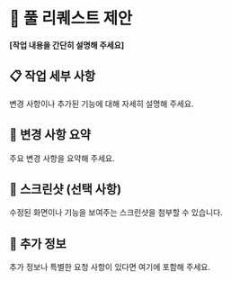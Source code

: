 # 🚀 풀 리퀘스트 제안

**[작업 내용을 간단히 설명해 주세요]**

## 📋 작업 세부 사항

변경 사항이나 추가된 기능에 대해 자세히 설명해 주세요.

## 🔧 변경 사항 요약

주요 변경 사항을 요약해 주세요.

## 📸 스크린샷 (선택 사항)

수정된 화면이나 기능을 보여주는 스크린샷을 첨부할 수 있습니다.

## 📄 추가 정보

추가 정보나 특별한 요청 사항이 있다면 여기에 포함해 주세요.
